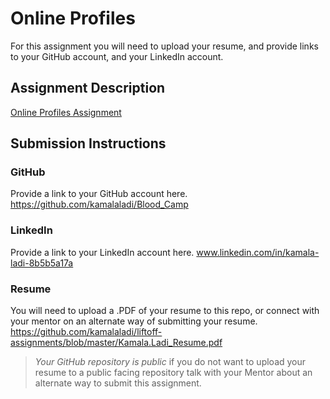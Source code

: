 # Online Profiles
For this assignment you will need to upload your resume, and provide links to your GitHub account, and your LinkedIn account.

## Assignment Description
[Online Profiles Assignment](https://education.launchcode.org/liftoff/assignments/online-profiles/)

## Submission Instructions
 
### GitHub
Provide a link to your GitHub account here.
 https://github.com/kamalaladi/Blood_Camp
### LinkedIn
Provide a link to your LinkedIn account here.
www.linkedin.com/in/kamala-ladi-8b5b5a17a

### Resume
You will need to upload a .PDF of your resume to this repo, or connect with your mentor on an alternate way of submitting your resume.
https://github.com/kamalaladi/liftoff-assignments/blob/master/Kamala.Ladi_Resume.pdf

> *Your GitHub repository is public* if you do not want to upload your resume to a public facing repository talk with your Mentor about an alternate way to submit this assignment.
